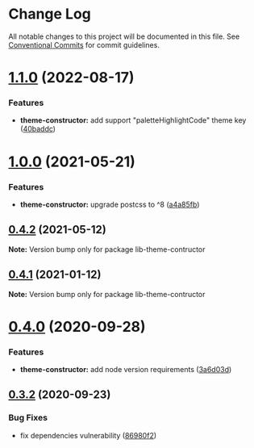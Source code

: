# Change Log

All notable changes to this project will be documented in this file.
See [Conventional Commits](https://conventionalcommits.org) for commit guidelines.

# [1.1.0](https://github.com/PeculiarVentures/peculiar-react-components/compare/lib-theme-contructor@1.0.0...lib-theme-contructor@1.1.0) (2022-08-17)


### Features

* **theme-constructor:** add support "paletteHighlightCode" theme key ([40baddc](https://github.com/PeculiarVentures/peculiar-react-components/commit/40baddc62754c974cf80391a6aca18008241891c))





# [1.0.0](https://github.com/PeculiarVentures/peculiar-react-components/compare/lib-theme-contructor@0.4.2...lib-theme-contructor@1.0.0) (2021-05-21)


### Features

* **theme-constructor:** upgrade postcss to ^8 ([a4a85fb](https://github.com/PeculiarVentures/peculiar-react-components/commit/a4a85fb83c780c860eb67eff395754f362a8759d))





## [0.4.2](https://github.com/PeculiarVentures/peculiar-react-components/compare/lib-theme-contructor@0.4.1...lib-theme-contructor@0.4.2) (2021-05-12)

**Note:** Version bump only for package lib-theme-contructor





## [0.4.1](https://github.com/PeculiarVentures/peculiar-react-components/compare/lib-theme-contructor@0.4.0...lib-theme-contructor@0.4.1) (2021-01-12)

**Note:** Version bump only for package lib-theme-contructor





# [0.4.0](https://github.com/PeculiarVentures/peculiar-react-components/compare/lib-theme-contructor@0.3.2...lib-theme-contructor@0.4.0) (2020-09-28)


### Features

* **theme-constructor:** add node version requirements ([3a6d03d](https://github.com/PeculiarVentures/peculiar-react-components/commit/3a6d03d97b69555c10498ba0c333e327b0e01fd3))





## [0.3.2](https://github.com/PeculiarVentures/peculiar-react-components/compare/lib-theme-contructor@0.3.1...lib-theme-contructor@0.3.2) (2020-09-23)


### Bug Fixes

* fix dependencies vulnerability ([86980f2](https://github.com/PeculiarVentures/peculiar-react-components/commit/86980f21278c21bfd4352c7add9a0774c7c7ca9e))
